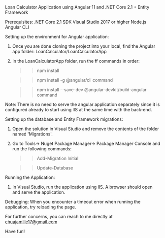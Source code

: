 Loan Calculator Application using Angular 11 and .NET Core 2.1 + Entity Framework

Prerequisites:
.NET Core 2.1 SDK
Visual Studio 2017 or higher
Node.js 
Angular CLI

Setting up the environment for Angular application:
1. Once you are done cloning the project into your local, find the Angular app folder: LoanCalculator/LoanCalculatorApp
2. In the LoanCalculatorApp folder, run the ff commands in order:

	>> npm install
	
	>> npm install -g @angular/cli command
	
	>> npm install --save-dev @angular-devkit/build-angular command
  
Note: There is no need to serve the angular application separately since it is configured already to start using IIS at the same time with the back-end.

Setting up the database and Entity Framework migrations: 
1. Open the solution in Visual Studio and remove the contents of the folder named 'Migrations'.
2. Go to Tools-> Nuget Package Manager-> Package Manager Console and run the following commands:

	>> Add-Migration Initial
	
	>> Update-Database

Running the Application:
1. In Visual Studio, run the application using IIS. A browser should open and serve the application.

Debugging:
When you encounter a timeout error when running the application, try reloading the page.

For further concerns, you can reach to me directly at chuajamille17@gmail.com

Have fun!
